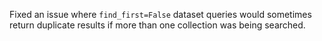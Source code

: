 Fixed an issue where `find_first=False` dataset queries would sometimes return duplicate results if more than one collection was being searched.

